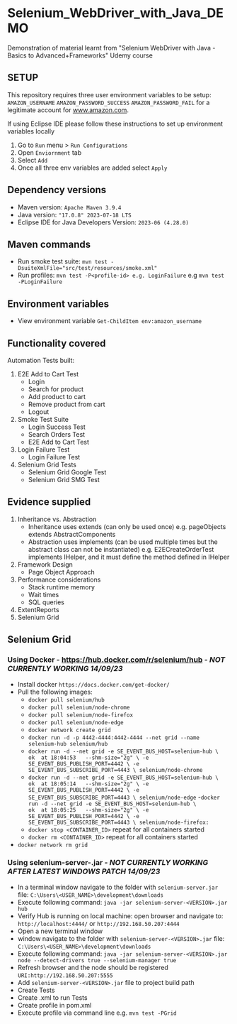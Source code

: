 # Selenium_WebDriver_with_Java_DEMO
Demonstration of material learnt from "Selenium WebDriver with Java -Basics to Advanced+Frameworks" Udemy course

## SETUP
This repository requires three user environment variables to be setup:
`AMAZON_USERNAME`
`AMAZON_PASSWORD_SUCCESS`
`AMAZON_PASSWORD_FAIL`
for a legitimate account for www.amazon.com.

If using Eclipse IDE please follow these instructions to set up environment variables locally
1. Go to `Run` menu > `Run Configurations`
2. Open `Enviornment` tab
3. Select `Add`
4. Once all three env variables are added select `Apply`

## Dependency versions
 - Maven version: `Apache Maven 3.9.4`
 - Java version: `"17.0.8" 2023-07-18 LTS`
 - Eclipse IDE for Java Developers Version: `2023-06 (4.28.0)`

## Maven commands
- Run smoke test suite: `mvn test -DsuiteXmlFile="src/test/resources/smoke.xml"`
- Run profiles: `mvn test -P<profile-id> e.g. LoginFailure` e.g `mvn test -PLoginFailure`

## Environment variables 
- View environment variable `Get-ChildItem env:amazon_username`

## Functionality covered
Automation Tests built:
1. E2E Add to Cart Test
	- Login
	- Search for product
	- Add product to cart
	- Remove product from cart
	- Logout
2. Smoke Test Suite
	- Login Success Test
	- Search Orders Test
	- E2E Add to Cart Test 
3. Login Failure Test
	- Login Failure Test
4. Selenium Grid Tests
	- Selenium Grid Google Test
	- Selenium Grid SMG Test
	
## Evidence supplied
1. Inheritance vs. Abstraction
	- Inheritance uses extends (can only be used once) e.g. pageObjects extends AbstractComponents
	- Abstraction uses implements (can be used multiple times but the abstract class can not be instantiated) e.g. E2ECreateOrderTest implements IHelper, and it must define the method defined in IHelper
2. Framework Design
	- Page Object Approach
3. Performance considerations
	- Stack runtime memory
	- Wait times
	- SQL queries
4. ExtentReports
5. Selenium Grid 

## Selenium Grid
### Using Docker - https://hub.docker.com/r/selenium/hub *- NOT CURRENTLY WORKING 14/09/23*
- Install docker `https://docs.docker.com/get-docker/`
- Pull the following images:
  - `docker pull selenium/hub`
  - `docker pull selenium/node-chrome`
  - `docker pull selenium/node-firefox`
  - `docker pull selenium/node-edge`
  - `docker network create grid`
  - `docker run -d -p 4442-4444:4442-4444 --net grid --name selenium-hub selenium/hub`
  - `docker run -d --net grid -e SE_EVENT_BUS_HOST=selenium-hub \                                                                                          ok  at 18:04:53  
	--shm-size="2g" \
	-e SE_EVENT_BUS_PUBLISH_PORT=4442 \
	-e SE_EVENT_BUS_SUBSCRIBE_PORT=4443 \
	selenium/node-chrome`
  - `docker run -d --net grid -e SE_EVENT_BUS_HOST=selenium-hub \                                                                                          ok  at 18:05:14  
	--shm-size="2g" \
	-e SE_EVENT_BUS_PUBLISH_PORT=4442 \
	-e SE_EVENT_BUS_SUBSCRIBE_PORT=4443 \
	selenium/node-edge`
  -`docker run -d --net grid -e SE_EVENT_BUS_HOST=selenium-hub \                                                                                          ok  at 18:05:25  
	--shm-size="2g" \
	-e SE_EVENT_BUS_PUBLISH_PORT=4442 \
	-e SE_EVENT_BUS_SUBSCRIBE_PORT=4443 \
	selenium/node-firefox:`
  - `docker stop <CONTAINER_ID>` repeat for all containers started
  - `docker rm <CONTAINER_ID>` repeat for all containers started
- `docker network rm grid`

### Using selenium-server-<VERSION>.jar *- NOT CURRENTLY WORKING AFTER LATEST WINDOWS PATCH 14/09/23*
- In a terminal window navigate to the folder with `selenium-server.jar` file:  `C:\Users\<USER_NAME>\development\downloads`
- Execute following command: `java -jar selenium-server-<VERSION>.jar hub`
- Verify Hub is running on local machine: open browser and navigate to: `http://localhost:4444/` or `http://192.168.50.207:4444`
- Open a new terminal window 
- window navigate to the folder with `selenium-server-<VERSION>.jar` file:  `C:\Users\<USER_NAME>\development\downloads`
- Execute following command: `java -jar selenium-server-<VERSION>.jar  node --detect-drivers true --selenium-manager true`
- Refresh browser and the node should be registered `URI:http://192.168.50.207:5555`
- Add `selenium-server-<VERSION>.jar` file to project build path
- Create Tests
- Create .xml to run Tests
- Create profile in pom.xml
- Execute profile via command line e.g. `mvn test -PGrid`